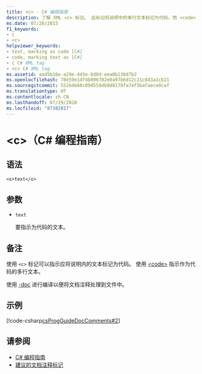 ```yaml
---
title: <c> - C# 编程指南
description: 了解 XML <c> 标记。 此标记将说明中的单行文本标记为代码，而 <code> indicates multiple lines.
ms.date: 07/20/2015
f1_keywords:
- c
- <c>
helpviewer_keywords:
- text, marking as code [C#]
- code, marking text as [C#]
- c C# XML tag
- <c> C# XML tag
ms.assetid: aad5b16e-a29e-445e-bd0d-eea0b138d7b2
ms.openlocfilehash: 78e59e1df4b096782e0a97b6d12c21c843a1cb21
ms.sourcegitcommit: 552b4b60c094559db9d8178fa74f5bafaece0caf
ms.translationtype: HT
ms.contentlocale: zh-CN
ms.lasthandoff: 07/29/2020
ms.locfileid: "87382017"
---
```

# <a name="c-c-programming-guide"></a>\<c>（C# 编程指南）

## <a name="syntax"></a>语法

```xml
<c>text</c>
```

## <a name="parameters"></a>参数

- `text`

  要指示为代码的文本。

## <a name="remarks"></a>备注

使用 `<c>` 标记可以指示应将说明内的文本标记为代码。 使用 [\<code>](./code.md) 指示作为代码的多行文本。

使用 [-doc](../../language-reference/compiler-options/doc-compiler-option.md) 进行编译以便将文档注释处理到文件中。

## <a name="example"></a>示例

[!code-csharp[csProgGuideDocComments#2](~/samples/snippets/csharp/VS_Snippets_VBCSharp/csProgGuideDocComments/CS/DocComments.cs#2)]
  
## <a name="see-also"></a>请参阅

- [C# 编程指南](../index.md)
- [建议的文档注释标记](./recommended-tags-for-documentation-comments.md)
